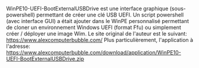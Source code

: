  WinPE10-UEFI-BootExternalUSBDrive est une interface graphique (sous-powershell) permettant de créer une clé USB UEFI.
Un script powershell (avec interface GUI) a était ajouter dans le WinPE personnalisé permettant de cloner un environnement Windows UEFI (format Ffu) ou simplement créer / déployer une image Wim.
Le site original de l'auteur est le suivant: 
https://www.alexcomputerbubble.com/
Plus particulièrement, l'application à l'adresse: 
https://www.alexcomputerbubble.com/download/application/WinPE10-UEFI-BootExternalUSBDrive.zip
